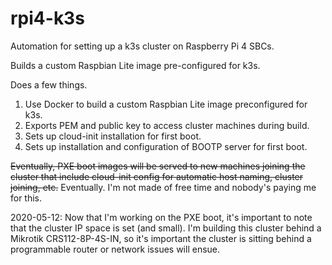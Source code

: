 # rpi4-k3s
Automation for setting up a k3s cluster on Raspberry Pi 4 SBCs.

Builds a custom Raspbian Lite image pre-configured for k3s.

Does a few things.
1. Use Docker to build a custom Raspbian Lite image preconfigured for k3s.
2. Exports PEM and public key to access cluster machines during build.
3. Sets up cloud-init installation for first boot.
4. Sets up installation and configuration of BOOTP server for first boot.

~~Eventually, PXE boot images will be served to new machines joining the cluster that
include cloud-init config for automatic host naming, cluster joining, etc.~~ Eventually.
I'm not made of free time and nobody's paying me for this.

2020-05-12: Now that I'm working on the PXE boot, it's important to note that
the cluster IP space is set (and small). I'm building this cluster behind a Mikrotik
CRS112-8P-4S-IN, so it's important the cluster is sitting behind a
programmable router or network issues will ensue.
